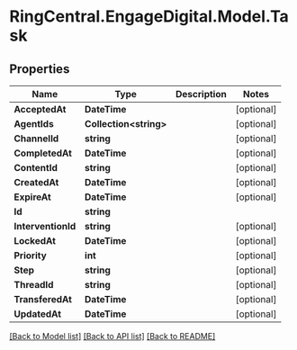 # RingCentral.EngageDigital.Model.Task
## Properties

Name | Type | Description | Notes
------------ | ------------- | ------------- | -------------
**AcceptedAt** | **DateTime** |  | [optional] 
**AgentIds** | **Collection&lt;string&gt;** |  | [optional] 
**ChannelId** | **string** |  | [optional] 
**CompletedAt** | **DateTime** |  | [optional] 
**ContentId** | **string** |  | [optional] 
**CreatedAt** | **DateTime** |  | [optional] 
**ExpireAt** | **DateTime** |  | [optional] 
**Id** | **string** |  | 
**InterventionId** | **string** |  | [optional] 
**LockedAt** | **DateTime** |  | [optional] 
**Priority** | **int** |  | [optional] 
**Step** | **string** |  | [optional] 
**ThreadId** | **string** |  | [optional] 
**TransferedAt** | **DateTime** |  | [optional] 
**UpdatedAt** | **DateTime** |  | [optional] 

[[Back to Model list]](../README.md#documentation-for-models) [[Back to API list]](../README.md#documentation-for-api-endpoints) [[Back to README]](../README.md)

